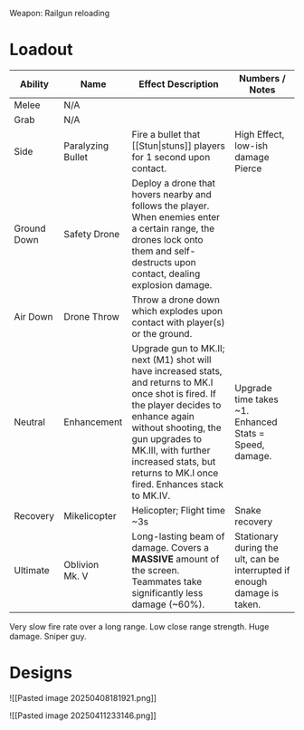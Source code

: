 Weapon: Railgun
reloading
# Loadout

| Ability     | Name              | Effect Description                                                                                                                                                                                                                                                                   | Numbers / Notes                                                          |
| ----------- | ----------------- | ------------------------------------------------------------------------------------------------------------------------------------------------------------------------------------------------------------------------------------------------------------------------------------ | ------------------------------------------------------------------------ |
| Melee       | N/A               |                                                                                                                                                                                                                                                                                      |                                                                          |
| Grab        | N/A               |                                                                                                                                                                                                                                                                                      |                                                                          |
| Side        | Paralyzing Bullet | Fire a bullet that [[Stun\|stuns]] players for 1 second upon contact.                                                                                                                                                                                                                | High Effect, low-ish damage<br>Pierce                                    |
| Ground Down | Safety Drone      | Deploy a drone that hovers nearby and follows the player.  When enemies enter a certain range, the drones lock onto them and self-destructs upon contact, dealing explosion damage.                                                                                                  |                                                                          |
| Air Down    | Drone Throw       | Throw a drone down which explodes upon contact with player(s) or the ground.                                                                                                                                                                                                         |                                                                          |
| Neutral     | Enhancement       | Upgrade gun to MK.II; next (M1) shot will have increased stats, and returns to MK.I once shot is fired. If the player decides to enhance again without shooting, the gun upgrades to MK.III, with further increased stats, but returns to MK.I once fired.  Enhances stack to MK.IV. | Upgrade time takes ~1.<br>Enhanced Stats = Speed, damage.                |
| Recovery    | Mikelicopter      | Helicopter; Flight time ~3s                                                                                                                                                                                                                                                          | Snake recovery                                                           |
| Ultimate    | Oblivion<br>Mk. V | Long-lasting beam of damage.  Covers a **MASSIVE** amount of the screen.  Teammates take significantly less damage (~60%).                                                                                                                                                           | Stationary during the ult, can be interrupted if enough damage is taken. |
Very slow fire rate over a long range.
Low close range strength.
Huge damage.
Sniper guy.

# Designs

![[Pasted image 20250408181921.png]]

![[Pasted image 20250411233146.png]]
